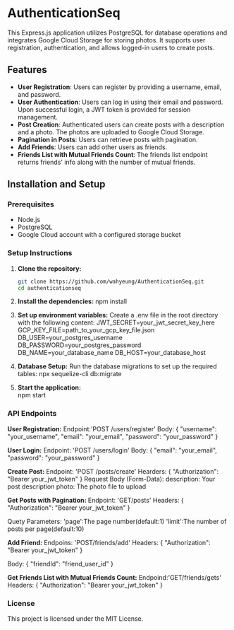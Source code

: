 # AuthenticationSeq

This Express.js application utilizes PostgreSQL for database operations and integrates Google Cloud Storage for storing photos. It supports user registration, authentication, and allows logged-in users to create posts.

## Features

- **User Registration**: Users can register by providing a username, email, and password.
- **User Authentication**: Users can log in using their email and password. Upon successful login, a JWT token is provided for session management.
- **Post Creation**: Authenticated users can create posts with a description and a photo. The photos are uploaded to Google Cloud Storage.
- **Pagination in Posts**: Users can retrieve posts with pagination.
- **Add Friends**: Users can add other users as friends.
- **Friends List with Mutual Friends Count**: The friends list endpoint returns friends' info along with the number of mutual friends.
## Installation and Setup

### Prerequisites

- Node.js
- PostgreSQL
- Google Cloud account with a configured storage bucket


### Setup Instructions

1. **Clone the repository:**
   ```bash
   git clone https://github.com/wahyeung/AuthenticationSeq.git
   cd authenticationseq

2. **Install the dependencies:**
   npm install

3. **Set up environment variables:**
  Create a .env file in the root directory with the following content:
  JWT_SECRET=your_jwt_secret_key_here
  GCP_KEY_FILE=path_to_your_gcp_key_file.json
  DB_USER=your_postgres_username
  DB_PASSWORD=your_postgres_password
  DB_NAME=your_database_name
  DB_HOST=your_database_host


4. **Database Setup:**
Run the database migrations to set up the required tables:
   npx sequelize-cli db:migrate

   
5. **Start the application:**   
   npm start


### API Endpoints
**User Registration:**
Endpoint:'POST /users/register'
Body:
{
  "username": "your_username",
  "email": "your_email",
  "password": "your_password"
}


**User Login:**
Endpoint: 'POST /users/login'
Body:
{
  "email": "your_email",
  "password": "your_password"
}

**Create Post:**
Endpoint: 'POST /posts/create'
Hearders:
{
  "Authorization": "Bearer your_jwt_token"
}
Request Body (Form-Data):
description: Your post description
photo: The photo file to upload


**Get Posts with Pagination:**
Endpoint: 'GET/posts'
Headers:
{
  "Authorization": "Bearer your_jwt_token"
}

Quety Parameters:
'page':The page number(default:1)
'limit':The number of posts per page(default:10)


**Add Friend:**
Endpoins: 'POST/friends/add'
Headers:
{
  "Authorization": "Bearer your_jwt_token"
}


Body:
{
  "friendId": "friend_user_id"
}

**Get Friends List with Mutual Friends Count:**
Endpoind:'GET/friends/gets'
Headers:
{
  "Authorization": "Bearer your_jwt_token"
}




### License
This project is licensed under the MIT License.
